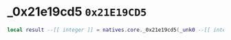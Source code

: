 # _0x21e19cd5 `0x21E19CD5`

```lua
local result --[[ integer ]] = natives.core._0x21e19cd5(_unk0 --[[ integer ]])
```
